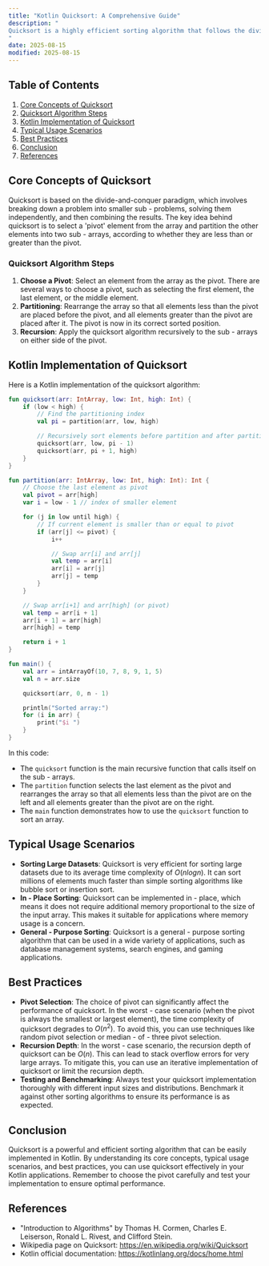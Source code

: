 ```yaml
---
title: "Kotlin Quicksort: A Comprehensive Guide"
description: "
Quicksort is a highly efficient sorting algorithm that follows the divide-and-conquer strategy. It was developed by Tony Hoare in 1959 and has since become one of the most widely used sorting algorithms due to its average time complexity of $O(n log n)$. In this blog post, we will explore how to implement the quicksort algorithm in Kotlin, understand its core concepts, typical usage scenarios, and best practices.
"
date: 2025-08-15
modified: 2025-08-15
---
```


## Table of Contents
1. [Core Concepts of Quicksort](#core-concepts-of-quicksort)
2. [Quicksort Algorithm Steps](#quicksort-algorithm-steps)
3. [Kotlin Implementation of Quicksort](#kotlin-implementation-of-quicksort)
4. [Typical Usage Scenarios](#typical-usage-scenarios)
5. [Best Practices](#best-practices)
6. [Conclusion](#conclusion)
7. [References](#references)

## Core Concepts of Quicksort
Quicksort is based on the divide-and-conquer paradigm, which involves breaking down a problem into smaller sub - problems, solving them independently, and then combining the results. The key idea behind quicksort is to select a 'pivot' element from the array and partition the other elements into two sub - arrays, according to whether they are less than or greater than the pivot.

### Quicksort Algorithm Steps
1. **Choose a Pivot**: Select an element from the array as the pivot. There are several ways to choose a pivot, such as selecting the first element, the last element, or the middle element.
2. **Partitioning**: Rearrange the array so that all elements less than the pivot are placed before the pivot, and all elements greater than the pivot are placed after it. The pivot is now in its correct sorted position.
3. **Recursion**: Apply the quicksort algorithm recursively to the sub - arrays on either side of the pivot.

## Kotlin Implementation of Quicksort
Here is a Kotlin implementation of the quicksort algorithm:

```kotlin
fun quicksort(arr: IntArray, low: Int, high: Int) {
    if (low < high) {
        // Find the partitioning index
        val pi = partition(arr, low, high)

        // Recursively sort elements before partition and after partition
        quicksort(arr, low, pi - 1)
        quicksort(arr, pi + 1, high)
    }
}

fun partition(arr: IntArray, low: Int, high: Int): Int {
    // Choose the last element as pivot
    val pivot = arr[high]
    var i = low - 1 // index of smaller element

    for (j in low until high) {
        // If current element is smaller than or equal to pivot
        if (arr[j] <= pivot) {
            i++

            // Swap arr[i] and arr[j]
            val temp = arr[i]
            arr[i] = arr[j]
            arr[j] = temp
        }
    }

    // Swap arr[i+1] and arr[high] (or pivot)
    val temp = arr[i + 1]
    arr[i + 1] = arr[high]
    arr[high] = temp

    return i + 1
}

fun main() {
    val arr = intArrayOf(10, 7, 8, 9, 1, 5)
    val n = arr.size

    quicksort(arr, 0, n - 1)

    println("Sorted array:")
    for (i in arr) {
        print("$i ")
    }
}
```

In this code:
- The `quicksort` function is the main recursive function that calls itself on the sub - arrays.
- The `partition` function selects the last element as the pivot and rearranges the array so that all elements less than the pivot are on the left and all elements greater than the pivot are on the right.
- The `main` function demonstrates how to use the `quicksort` function to sort an array.

## Typical Usage Scenarios
- **Sorting Large Datasets**: Quicksort is very efficient for sorting large datasets due to its average time complexity of $O(n log n)$. It can sort millions of elements much faster than simple sorting algorithms like bubble sort or insertion sort.
- **In - Place Sorting**: Quicksort can be implemented in - place, which means it does not require additional memory proportional to the size of the input array. This makes it suitable for applications where memory usage is a concern.
- **General - Purpose Sorting**: Quicksort is a general - purpose sorting algorithm that can be used in a wide variety of applications, such as database management systems, search engines, and gaming applications.

## Best Practices
- **Pivot Selection**: The choice of pivot can significantly affect the performance of quicksort. In the worst - case scenario (when the pivot is always the smallest or largest element), the time complexity of quicksort degrades to $O(n^2)$. To avoid this, you can use techniques like random pivot selection or median - of - three pivot selection.
- **Recursion Depth**: In the worst - case scenario, the recursion depth of quicksort can be $O(n)$. This can lead to stack overflow errors for very large arrays. To mitigate this, you can use an iterative implementation of quicksort or limit the recursion depth.
- **Testing and Benchmarking**: Always test your quicksort implementation thoroughly with different input sizes and distributions. Benchmark it against other sorting algorithms to ensure its performance is as expected.

## Conclusion
Quicksort is a powerful and efficient sorting algorithm that can be easily implemented in Kotlin. By understanding its core concepts, typical usage scenarios, and best practices, you can use quicksort effectively in your Kotlin applications. Remember to choose the pivot carefully and test your implementation to ensure optimal performance.

## References
- "Introduction to Algorithms" by Thomas H. Cormen, Charles E. Leiserson, Ronald L. Rivest, and Clifford Stein.
- Wikipedia page on Quicksort: https://en.wikipedia.org/wiki/Quicksort
- Kotlin official documentation: https://kotlinlang.org/docs/home.html